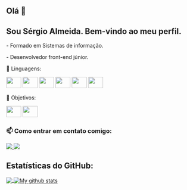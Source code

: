 
##  Olá 👋
##  Sou Sérgio Almeida. Bem-vindo ao meu perfil.
<p>- Formado em Sistemas de informação.</p>
<p>- Desenvolvedor front-end júnior.</p>

<p>🔭 Linguagens:</p>
<p>
  
<img height="30" width="40"  src="https://cdn.jsdelivr.net/gh/devicons/devicon/icons/html5/html5-original.svg" />
<img height="30" width="40"  src="https://cdn.jsdelivr.net/gh/devicons/devicon/icons/css3/css3-original.svg" />
<img height="30" width="40"  src="https://cdn.jsdelivr.net/gh/devicons/devicon/icons/javascript/javascript-original.svg" />
<img height="30" width="40"  src="https://cdn.jsdelivr.net/gh/devicons/devicon/icons/bootstrap/bootstrap-plain.svg" />
<img height="30" width="40"  src="https://cdn.jsdelivr.net/gh/devicons/devicon/icons/php/php-plain.svg" />
<img height="30" width="40"  src="https://cdn.jsdelivr.net/gh/devicons/devicon/icons/postgresql/postgresql-plain.svg" />

</p>

<p>🔭 Objetivos:</p>

<p>
<img height="30" width="40" src="https://cdn.jsdelivr.net/gh/devicons/devicon/icons/react/react-original.svg" />
<img height="30" width="40" src="https://cdn.jsdelivr.net/gh/devicons/devicon/icons/nodejs/nodejs-original.svg" />

</p>

###  📫 Como entrar em contato comigo:

<p>
  <a href="www.linkedin.com/in/sergioalmeidaa" rel="nofollow">
    <img src = "https://img.shields.io/badge/linkedin%20-%230077B5.svg?&style=for-the-badge&logo=linkedin&logoColor=white" />
  </a> 
  <a href="mailto:sergioalmeidaa00@gmail.com">
    <img src = "https://img.shields.io/badge/Gmail-D14836?style=for-the-badge&logo=gmail&logoColor=white" />
  </a>
</p>

##  Estatísticas do GitHub:  
<a href="https://github.com/anuraghazra/github-readme-stats">
  <! - Altere o `github-readme-stats.anuraghazra1.vercel.app` para` github-readme-stats.vercel.app`   ->
  <img align = "center" src = "https://github-readme-stats.vercel.app/api/top-langs/?username=sergioalmeida00&langs_count=6&theme=dark" />
</a>
<a href="https://github.com/anuraghazra/github-readme-stats">
  <img align = "center" src = "https://github-readme-stats.anuraghazra1.vercel.app/api?username=sergioalmeida00&show_icons=true&line_height=27&include_all_commits=true&theme=dark" alt = "My github stats" />

